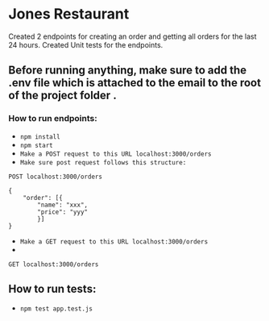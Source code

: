 # Jones Restaurant # 

Created 2 endpoints for creating an order and getting all orders for the last 24 hours. 
Created Unit tests for the endpoints.

## Before running anything, make sure to add the .env file which is attached to the email to the root of the project folder .

### How to run endpoints:
* `npm install`
* `npm start`
* `Make a POST request to this URL localhost:3000/orders`
* `Make sure post request follows this structure:`
```http
POST localhost:3000/orders
```
```
{
    "order": [{
        "name": "xxx",
        "price": "yyy"
        }]
}
```
* `Make a GET request to this URL localhost:3000/orders`
* 
```http
GET localhost:3000/orders
```

## How to run tests:
* `npm test app.test.js`
